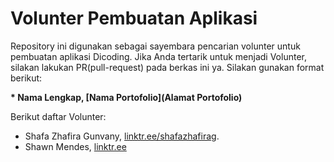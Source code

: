 # Volunter Pembuatan Aplikasi
Repository ini digunakan sebagai sayembara pencarian volunter untuk pembuatan aplikasi Dicoding. Jika Anda tertarik untuk menjadi Volunter, silakan lakukan PR(pull-request) pada berkas ini ya. Silakan gunakan format berikut:

**\* Nama Lengkap, [Nama Portofolio](Alamat Portofolio)**

Berikut daftar Volunter:

* Shafa Zhafira Gunvany, [linktr.ee/shafazhafirag](https://linktr.ee/shafazhafirag).
* Shawn Mendes, [linktr.ee](https://linktr.ee/shawnmendes)

